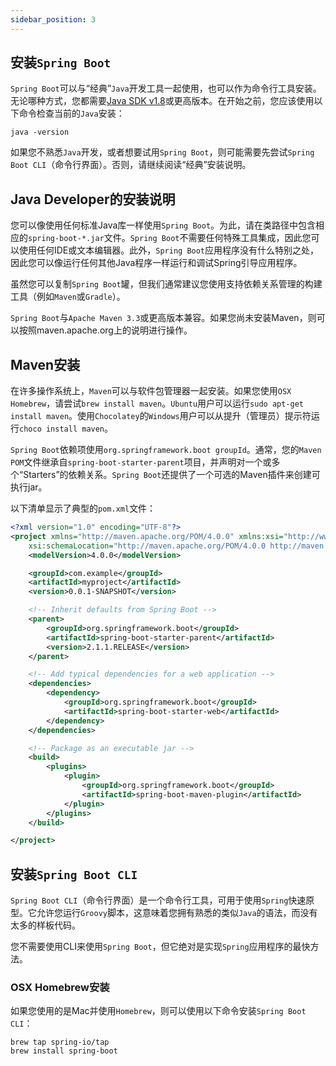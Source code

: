 ```yaml
---
sidebar_position: 3
---
```


## 安装`Spring Boot`

`Spring Boot`可以与“经典”`Java`开发工具一起使用，也可以作为命令行工具安装。无论哪种方式，您都需要[Java SDK v1.8](https://www.java.com/en/)或更高版本。在开始之前，您应该使用以下命令检查当前的`Java`安装：

```shell
java -version
```

如果您不熟悉`Java`开发，或者想要试用`Spring Boot`，则可能需要先尝试`Spring Boot CLI`（命令行界面）。否则，请继续阅读“经典”安装说明。

## Java Developer的安装说明

您可以像使用任何标准Java库一样使用`Spring Boot`。为此，请在类路径中包含相应的`spring-boot-*.jar`文件。`Spring Boot`不需要任何特殊工具集成，因此您可以使用任何IDE或文本编辑器。此外，`Spring Boot`应用程序没有什么特别之处，因此您可以像运行任何其他Java程序一样运行和调试Spring引导应用程序。

虽然您可以复制`Spring Boot`罐，但我们通常建议您使用支持依赖关系管理的构建工具（例如`Maven`或`Gradle`）。

`Spring Boot`与`Apache Maven 3.3`或更高版本兼容。如果您尚未安装Maven，则可以按照maven.apache.org上的说明进行操作。

## Maven安装

在许多操作系统上，`Maven`可以与软件包管理器一起安装。如果您使用`OSX Homebrew`，请尝试`brew install maven`。`Ubuntu`用户可以运行`sudo apt-get install maven`。使用`Chocolatey`的`Windows`用户可以从提升（管理员）提示符运行`choco install maven`。

`Spring Boot`依赖项使用`org.springframework.boot groupId`。通常，您的`Maven` `POM`文件继承自`spring-boot-starter-parent`项目，并声明对一个或多个“Starters”的依赖关系。`Spring Boot`还提供了一个可选的Maven插件来创建可执行jar。

以下清单显示了典型的`pom.xml`文件：

```xml title=pom.xml
<?xml version="1.0" encoding="UTF-8"?>
<project xmlns="http://maven.apache.org/POM/4.0.0" xmlns:xsi="http://www.w3.org/2001/XMLSchema-instance"
	xsi:schemaLocation="http://maven.apache.org/POM/4.0.0 http://maven.apache.org/xsd/maven-4.0.0.xsd">
	<modelVersion>4.0.0</modelVersion>

	<groupId>com.example</groupId>
	<artifactId>myproject</artifactId>
	<version>0.0.1-SNAPSHOT</version>

	<!-- Inherit defaults from Spring Boot -->
	<parent>
		<groupId>org.springframework.boot</groupId>
		<artifactId>spring-boot-starter-parent</artifactId>
		<version>2.1.1.RELEASE</version>
	</parent>

	<!-- Add typical dependencies for a web application -->
	<dependencies>
		<dependency>
			<groupId>org.springframework.boot</groupId>
			<artifactId>spring-boot-starter-web</artifactId>
		</dependency>
	</dependencies>

	<!-- Package as an executable jar -->
	<build>
		<plugins>
			<plugin>
				<groupId>org.springframework.boot</groupId>
				<artifactId>spring-boot-maven-plugin</artifactId>
			</plugin>
		</plugins>
	</build>

</project>
```

## 安装`Spring Boot CLI`

`Spring Boot CLI`（命令行界面）是一个命令行工具，可用于使用`Spring`快速原型。它允许您运行`Groovy`脚本，这意味着您拥有熟悉的类似`Java`的语法，而没有太多的样板代码。

您不需要使用CLI来使用`Spring Boot`，但它绝对是实现`Spring`应用程序的最快方法。

### OSX Homebrew安装

如果您使用的是Mac并使用`Homebrew`，则可以使用以下命令安装`Spring Boot CLI`：

```
brew tap spring-io/tap
brew install spring-boot
```